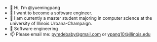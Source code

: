 - 👋 Hi, I’m @yuemingpang
- 👀 I want to become a software engineer.
- 🌱 I am currently a master student majoring in computer science at the university of Illinois Urbana-Champaign.
- 💞 Software engineering
- 📫 Please email me: pymdebaby@gmail.com or ypang10@illinois.edu

<!---
yuemingpang/yuemingpang is a ✨ special ✨ repository because its `README.md` (this file) appears on your GitHub profile.
You can click the Preview link to take a look at your changes.
--->
